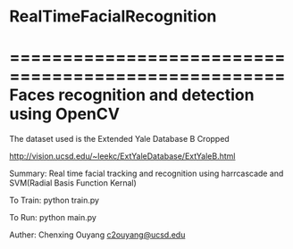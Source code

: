 # RealTimeFacialRecognition


====================================================
    Faces recognition and detection using OpenCV 
====================================================

The dataset used is the Extended Yale Database B Cropped

  http://vision.ucsd.edu/~leekc/ExtYaleDatabase/ExtYaleB.html


Summary:
        Real time facial tracking and recognition using 
        harrcascade and SVM(Radial Basis Function Kernal)

To Train: 
        python train.py

To Run:
        python main.py


Auther: 
        Chenxing Ouyang <c2ouyang@ucsd.edu>
